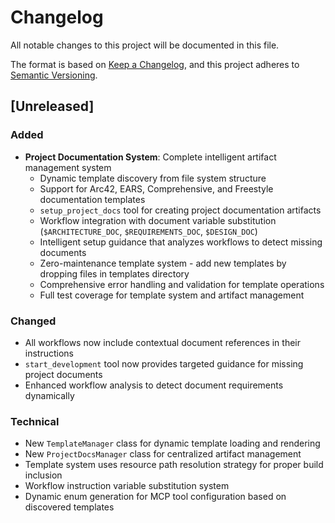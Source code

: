 # Changelog

All notable changes to this project will be documented in this file.

The format is based on [Keep a Changelog](https://keepachangelog.com/en/1.0.0/),
and this project adheres to [Semantic Versioning](https://semver.org/spec/v2.0.0.html).

## [Unreleased]

### Added
- **Project Documentation System**: Complete intelligent artifact management system
  - Dynamic template discovery from file system structure
  - Support for Arc42, EARS, Comprehensive, and Freestyle documentation templates
  - `setup_project_docs` tool for creating project documentation artifacts
  - Workflow integration with document variable substitution (`$ARCHITECTURE_DOC`, `$REQUIREMENTS_DOC`, `$DESIGN_DOC`)
  - Intelligent setup guidance that analyzes workflows to detect missing documents
  - Zero-maintenance template system - add new templates by dropping files in templates directory
  - Comprehensive error handling and validation for template operations
  - Full test coverage for template system and artifact management

### Changed
- All workflows now include contextual document references in their instructions
- `start_development` tool now provides targeted guidance for missing project documents
- Enhanced workflow analysis to detect document requirements dynamically

### Technical
- New `TemplateManager` class for dynamic template loading and rendering
- New `ProjectDocsManager` class for centralized artifact management
- Template system uses resource path resolution strategy for proper build inclusion
- Workflow instruction variable substitution system
- Dynamic enum generation for MCP tool configuration based on discovered templates
